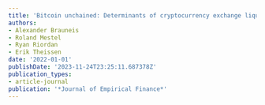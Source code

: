 ```yaml
---
title: 'Bitcoin unchained: Determinants of cryptocurrency exchange liquidity'
authors:
- Alexander Brauneis
- Roland Mestel
- Ryan Riordan
- Erik Theissen
date: '2022-01-01'
publishDate: '2023-11-24T23:25:11.687378Z'
publication_types:
- article-journal
publication: '*Journal of Empirical Finance*'
---
```

